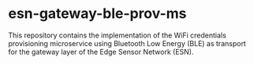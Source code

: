 # esn-gateway-ble-prov-ms
This repository contains the implementation of the WiFi credentials provisioning microservice using Bluetooth Low Energy (BLE) as transport for the gateway layer of the Edge Sensor Network (ESN).
